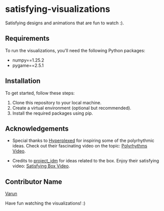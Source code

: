# satisfying-visualizations
Satisfying designs and animations that are fun to watch :).

## Requirements
To run the visualizations, you'll need the following Python packages:
- numpy==1.25.2
- pygame==2.5.1

## Installation
To get started, follow these steps:

1. Clone this repository to your local machine.
2. Create a virtual environment (optional but recommended).
3. Install the required packages using pip.

## Acknowledgements
- Special thanks to [Hyperplexed](https://www.youtube.com/@Hyperplexed) for inspiring some of the polyrhythmic ideas. Check out their fascinating video on the topic: [Polyrhythms Video](https://www.youtube.com/watch?v=Kt3DavtVGVE&t=940s).

- Credits to [project_jdm](https://www.youtube.com/@project_jdm) for ideas related to the box. Enjoy their satisfying video: [Satisfying Box Video](https://www.youtube.com/shorts/JA-7nvt-JJs).

## Contributor Name
[Varun](https://github.com/Vaarun-C)

Have fun watching the visualizations! :)

